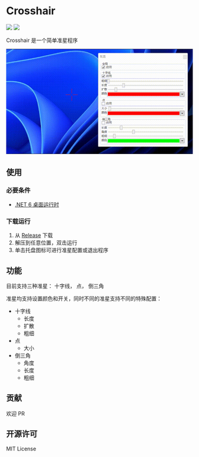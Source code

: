 # Crosshair

![](https://img.shields.io/github/license/fissssssh/Crosshair)
![](https://img.shields.io/github/v/release/fissssssh/Crosshair)

Crosshair 是一个简单准星程序

![crosshair](images/crosshair.gif)

## 使用

### 必要条件

- [.NET 6 桌面运行时](https://dotnet.microsoft.com/zh-cn/download/dotnet/6.0)

### 下载运行

1. 从 [Release](https://github.com/fissssssh/Crosshair/releases) 下载
2. 解压到任意位置，双击运行
3. 单击托盘图标可进行准星配置或退出程序

## 功能

目前支持三种准星： 十字线， 点， 倒三角

准星均支持设置颜色和开关，同时不同的准星支持不同的特殊配置：

- 十字线
  - 长度
  - 扩散
  - 粗细
- 点
  - 大小
- 倒三角
  - 角度
  - 长度
  - 粗细

## 贡献

欢迎 PR

## 开源许可

MIT License
